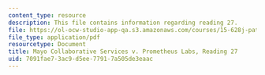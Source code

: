 ```yaml
---
content_type: resource
description: This file contains information regarding reading 27.
file: https://ol-ocw-studio-app-qa.s3.amazonaws.com/courses/15-628j-patents-copyrights-and-the-law-of-intellectual-property-spring-2013/7091fae73ac9d5ee77917a505de3eaac_MIT15_628JS13_read27.pdf
file_type: application/pdf
resourcetype: Document
title: Mayo Collaborative Services v. Prometheus Labs, Reading 27
uid: 7091fae7-3ac9-d5ee-7791-7a505de3eaac
---
```

